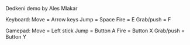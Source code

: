 Dedkeni demo
by Ales Mlakar

Keyboard:
Move = Arrow keys
Jump = Space
Fire = E
Grab/push = F

Gamepad:
Move = Left stick
Jump = Button A
Fire = Button X
Grab/push = Button Y